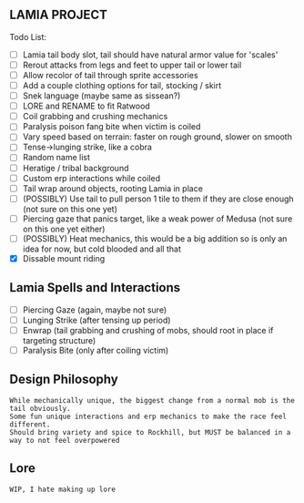 
## LAMIA PROJECT

Todo List:
- [ ] Lamia tail body slot, tail should have natural armor value for 'scales'
- [ ] Rerout attacks from legs and feet to upper tail or lower tail
- [ ] Allow recolor of tail through sprite accessories
- [ ] Add a couple clothing options for tail, stocking / skirt
- [ ] Snek language (maybe same as sissean?)
- [ ] LORE and RENAME to fit Ratwood
- [ ] Coil grabbing and crushing mechanics
- [ ] Paralysis poison fang bite when victim is coiled
- [ ] Vary speed based on terrain: faster on rough ground, slower on smooth
- [ ] Tense->lunging strike, like a cobra
- [ ] Random name list
- [ ] Heratige / tribal background
- [ ] Custom erp interactions while coiled
- [ ] Tail wrap around objects, rooting Lamia in place
- [ ] (POSSIBLY) Use tail to pull person 1 tile to them if they are close enough (not sure on this one yet)
- [ ] Piercing gaze that panics target, like a weak power of Medusa (not sure on this one yet either)
- [ ] (POSSIBLY) Heat mechanics, this would be a big addition so is only an idea for now, but cold blooded and all that
- [x] Dissable mount riding

## Lamia Spells and Interactions
- [ ] Piercing Gaze (again, maybe not sure)
- [ ] Lunging Strike (after tensing up period)
- [ ] Enwrap (tail grabbing and crushing of mobs, should root in place if targeting structure)
- [ ] Paralysis Bite (only after coiling victim)

## Design Philosophy
```
While mechanically unique, the biggest change from a normal mob is the tail obviously.
Some fun unique interactions and erp mechanics to make the race feel different.
Should bring variety and spice to Rockhill, but MUST be balanced in a way to not feel overpowered
```

## Lore
```
WIP, I hate making up lore
```
